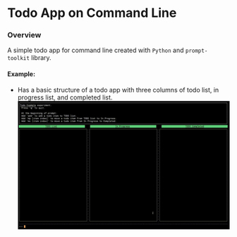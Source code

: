 # Todo App on Command Line

### Overview
A simple todo app for command line created with `Python` and `prompt-toolkit` library.

#### Example:
* Has a basic structure of a todo app with three columns of todo list, in progress list, and completed list.
![](./cli-todo.gif)
